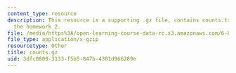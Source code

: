 ```yaml
---
content_type: resource
description: This resource is a supporting .gz file, contains counts.txt file for
  the homework 2.
file: /media/https%3A/open-learning-course-data-rc.s3.amazonaws.com/6-864-advanced-natural-language-processing-fall-2005/3dfc08003133f5b5847b4301d966289e_counts.gz
file_type: application/x-gzip
resourcetype: Other
title: counts.gz
uid: 3dfc0800-3133-f5b5-847b-4301d966289e
---
```

